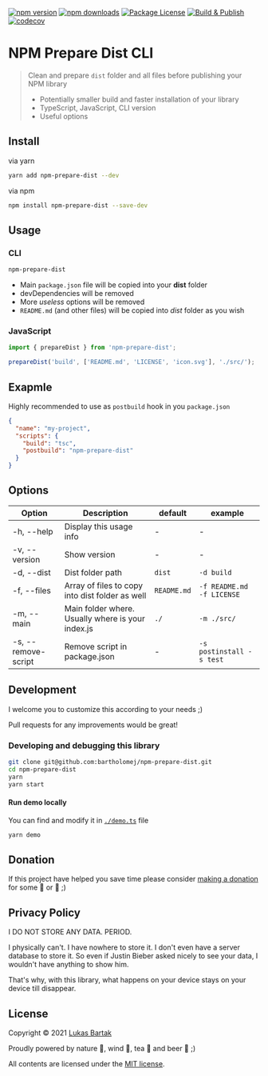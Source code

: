 [![npm version](https://badge.fury.io/js/npm-prepare-dist.svg)](https://badge.fury.io/js/npm-prepare-dist)
[![npm downloads](https://img.shields.io/npm/dt/npm-prepare-dist.svg)](https://npm.im/npm-prepare-dist)
[![Package License](https://img.shields.io/npm/l/npm-prepare-dist.svg)](https://www.npmjs.com/npm-prepare-dist)
[![Build & Publish](https://github.com/bartholomej/npm-prepare-dist/workflows/Build%20&%20Publish/badge.svg)](https://github.com/bartholomej/npm-prepare-dist/actions)
[![codecov](https://codecov.io/gh/bartholomej/npm-prepare-dist/branch/master/graph/badge.svg?token=YQH9UoVrGP)](https://codecov.io/gh/bartholomej/npm-prepare-dist)

# NPM Prepare Dist CLI

> Clean and prepare `dist` folder and all files before publishing your NPM library
>
> - Potentially smaller build and faster installation of your library
> - TypeScript, JavaScript, CLI version
> - Useful options

## Install

via yarn

```bash
yarn add npm-prepare-dist --dev
```

via npm

```bash
npm install npm-prepare-dist --save-dev
```

## Usage

### CLI

```bash
npm-prepare-dist
```

- Main `package.json` file will be copied into your **dist** folder
- devDependencies will be removed
- More _useless_ options will be removed
- `README.md` (and other files) will be copied into _dist_ folder as you wish

### JavaScript

```javascript
import { prepareDist } from 'npm-prepare-dist';

prepareDist('build', ['README.md', 'LICENSE', 'icon.svg'], './src/');
```

## Exapmle

Highly recommended to use as `postbuild` hook in you `package.json`

```json
{
  "name": "my-project",
  "scripts": {
    "build": "tsc",
    "postbuild": "npm-prepare-dist"
  }
}
```

## Options

| Option              | Description                                       | default     | example                   |
| ------------------- | ------------------------------------------------- | ----------- | ------------------------- |
| -h, --help          | Display this usage info                           | -           | -                         |
| -v, --version       | Show version                                      | -           | -                         |
| -d, --dist          | Dist folder path                                  | `dist`      | `-d build`                |
| -f, --files         | Array of files to copy into dist folder as well   | `README.md` | `-f README.md -f LICENSE` |
| -m, --main          | Main folder where. Usually where is your index.js | `./`        | `-m ./src/`               |
| -s, --remove-script | Remove script in package.json                     | -           | `-s postinstall -s test`  |

## Development

I welcome you to customize this according to your needs ;)

Pull requests for any improvements would be great!

### Developing and debugging this library

```bash
git clone git@github.com:bartholomej/npm-prepare-dist.git
cd npm-prepare-dist
yarn
yarn start
```

#### Run demo locally

You can find and modify it in [`./demo.ts`](./demo.ts) file

```bash
yarn demo
```

## Donation

If this project have helped you save time please consider [making a donation](https://github.com/sponsors/bartholomej) for some 🍺 or 🍵 ;)

## Privacy Policy

I DO NOT STORE ANY DATA. PERIOD.

I physically can't. I have nowhere to store it. I don't even have a server database to store it. So even if Justin Bieber asked nicely to see your data, I wouldn't have anything to show him.

That's why, with this library, what happens on your device stays on your device till disappear.

## License

Copyright &copy; 2021 [Lukas Bartak](http://bartweb.cz)

Proudly powered by nature 🗻, wind 💨, tea 🍵 and beer 🍺 ;)

All contents are licensed under the [MIT license].

[mit license]: LICENSE
